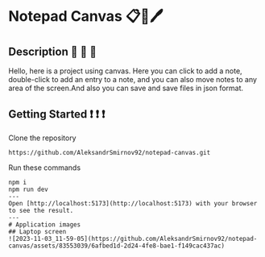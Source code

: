 # Notepad Canvas 	&#128203;&#128204;&#128394;&#65039;
## Description 	&#128172; 	&#128172; 	&#128172;
Hello, here is a project using canvas. Here you can click to add a note, double-click to add an entry to a note, and you can also move notes to any area of ​​the screen.And also you can save and save files in json format.
## Getting Started 	&#10071;	&#10071;	&#10071;
Clone the repository
```
https://github.com/AleksandrSmirnov92/notepad-canvas.git
```
Run these commands
```
npm i
npm run dev
---
Open [http://localhost:5173](http://localhost:5173) with your browser to see the result.
---
# Application images
## Laptop screen
![2023-11-03_11-59-05](https://github.com/AleksandrSmirnov92/notepad-canvas/assets/83553039/6afbed1d-2d24-4fe8-bae1-f149cac437ac)

